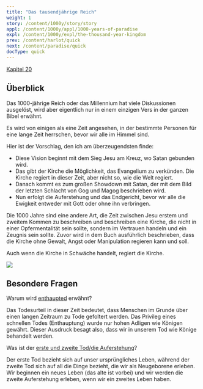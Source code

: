 ```yaml
---
title: "Das tausendjährige Reich"
weight: 1
story: /content/1000y/story/story
appl: /content/1000y/appl/1000-years-of-paradise
expl: /content/1000y/expl/the-thousand-year-kingdom
prev: /content/harlot/quick
next: /content/paradise/quick
docType: quick
---
```


[Kapitel 20](https://www.bibleserver.com/SLT/Offenbarung20)


## Überblick

Das 1000-jährige Reich oder das Millennium hat viele Diskussionen ausgelöst, wird aber eigentlich nur in einem einzigen Vers in der ganzen Bibel erwähnt.

Es wird von einigen als eine Zeit angesehen, in der bestimmte Personen für eine lange Zeit herrschen, bevor wir alle im Himmel sind.

Hier ist der Vorschlag, den ich am überzeugendsten finde:
- Diese Vision beginnt mit dem Sieg Jesu am Kreuz, wo Satan gebunden wird.
- Das gibt der Kirche die Möglichkeit, das Evangelium zu verkünden. Die Kirche regiert in dieser Zeit, aber nicht so, wie die Welt regiert.
- Danach kommt es zum großen Showdown mit Satan, der mit dem Bild der letzten Schlacht von Gog und Magog beschrieben wird.
- Nun erfolgt die Auferstehung und das Endgericht, bevor wir alle die Ewigkeit entweder mit Gott oder ohne ihn verbringen.

Die 1000 Jahre sind eine andere Art, die Zeit zwischen Jesu erstem und zweitem Kommen zu beschreiben und beschreiben eine Kirche, die nicht in einer Opfermentalität sein sollte, sondern im Vertrauen handeln und ein Zeugnis sein sollte. Zuvor wird in dem Buch ausführlich beschrieben, dass die Kirche ohne Gewalt, Angst oder Manipulation regieren kann und soll.

Auch wenn die Kirche in Schwäche handelt, regiert die Kirche.

![](/images/1000_de.jpg)

## Besondere Fragen

Warum wird [enthaupted](https://www.bibleserver.com/SLT/Offenbarung20%3A4) erwähnt? 

Das Todesurteil in dieser Zeit bedeutet, dass Menschen im Grunde über einen langen Zeitraum zu Tode gefoltert werden. Das Privileg eines schnellen Todes (Enthauptung) wurde nur hohen Adligen wie Königen gewährt. Dieser Ausdruck besagt also, dass wir in unserem Tod wie Könige behandelt werden.

Was ist der [erste und zweite Tod/die Auferstehung](https://www.bibleserver.com/SLT/Offenbarung20%3A5-6)?

Der erste Tod bezieht sich auf unser ursprüngliches Leben, während der zweite Tod sich auf all die Dinge bezieht, die wir als Neugeborene erleben. Wir beginnen ein neues Leben (das alte ist vorbei) und wir werden die zweite Auferstehung erleben, wenn wir ein zweites Leben haben.